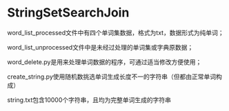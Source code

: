 # StringSetSearchJoin
word_list_processed文件中有四个单词集数据，格式为txt，数据形式为纯单词；

word_list_unprocessed文件中是未经过处理的单词集或字典原数据；

word_delete.py是用来处理单词数据的程序，可通过适当修改方便使用；

create_string.py使用随机数挑选单词生成长度不一的字符串（但都由正常单词构成）

string.txt包含10000个字符串，且均为完整单词生成的字符串
